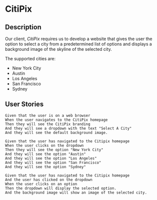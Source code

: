 # CitiPix

## Description

Our client, _CitiPix_ requires us to develop a website that gives the user the option to select a city from a predetermined list of options and displays a background image of the skyline of the selected city.

The supported cities are:

- New York City
- Austin
- Los Angeles
- San Francisco
- Sydney

## User Stories

```
Given that the user is on a web browser
When the user navigates to the CitiPix homepage
Then they will see the CitiPix branding
And they will see a dropdown with the text "Select A City"
And they will see the default background image.
```

```
Given that the user has navigated to the Citipix homepage
When the user clicks on the dropdown
Then they will see the option "New York City"
And they will see the option "Austin"
And they will see the option "Los Angeles"
And they will see the option "San Francisco"
And they will see the option "Sydney"
```

```
Given that the user has navigated to the Citipix homepage
And the user has clicked on the dropdown
When the user clicks on an option
Then the dropdown will display the selected option.
And the background image will show an image of the selected city.
```
